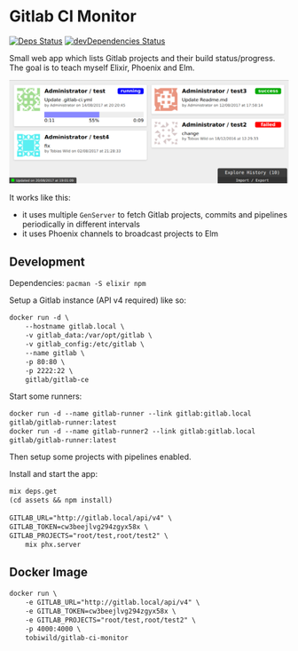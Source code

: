 # Gitlab CI Monitor

[![Deps Status](https://beta.hexfaktor.org/badge/all/github/tobiwild/gitlab-ci-monitor.svg)](https://beta.hexfaktor.org/github/tobiwild/gitlab-ci-monitor)
[![devDependencies Status](https://david-dm.org/tobiwild/gitlab-ci-monitor/dev-status.svg)](https://david-dm.org/tobiwild/gitlab-ci-monitor?type=dev)

Small web app which lists Gitlab projects and their build status/progress. The goal is to teach myself Elixir, Phoenix and Elm.

![Screenshot](screenshot.png?raw=true)

It works like this:

* it uses multiple `GenServer` to fetch Gitlab projects, commits and pipelines periodically in different intervals
* it uses Phoenix channels to broadcast projects to Elm

## Development

Dependencies: `pacman -S elixir npm`

Setup a Gitlab instance (API v4 required) like so:

    docker run -d \
        --hostname gitlab.local \
        -v gitlab_data:/var/opt/gitlab \
        -v gitlab_config:/etc/gitlab \
        --name gitlab \
        -p 80:80 \
        -p 2222:22 \
        gitlab/gitlab-ce

Start some runners:

    docker run -d --name gitlab-runner --link gitlab:gitlab.local gitlab/gitlab-runner:latest
    docker run -d --name gitlab-runner2 --link gitlab:gitlab.local gitlab/gitlab-runner:latest

Then setup some projects with pipelines enabled.

Install and start the app:

    mix deps.get
    (cd assets && npm install)

    GITLAB_URL="http://gitlab.local/api/v4" \
    GITLAB_TOKEN=cw3beejlvg294zgyx58x \
    GITLAB_PROJECTS="root/test,root/test2" \
        mix phx.server

## Docker Image

```
docker run \
    -e GITLAB_URL="http://gitlab.local/api/v4" \
    -e GITLAB_TOKEN=cw3beejlvg294zgyx58x \
    -e GITLAB_PROJECTS="root/test,root/test2" \
    -p 4000:4000 \
    tobiwild/gitlab-ci-monitor
```
